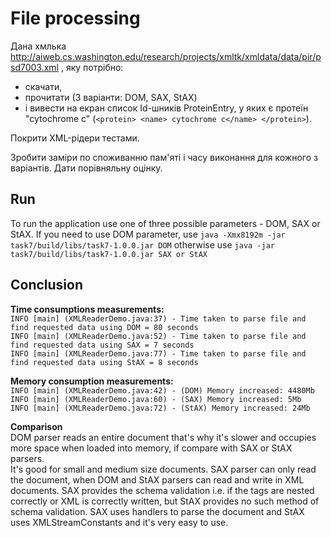# File processing

Дана хмлька http://aiweb.cs.washington.edu/research/projects/xmltk/xmldata/data/pir/psd7003.xml ,
яку потрібно:
 - скачати, 
 - прочитати (3 варіанти: DOM, SAX, StAX) 
 - і вивести на екран список Id-шників ProteinEntry, у яких є протеїн "cytochrome c" (`<protein> <name> cytochrome c</name> </protein>`).

Покрити XML-рідери тестами. <p>Зробити заміри по споживанню пам'яті і часу виконання для кожного з варіантів. Дати порівняльну оцінку.</p>

## Run

To run the application use one of three possible parameters - DOM, SAX or StAX. 
If you need to use DOM parameter, use `java -Xmx8192m -jar task7/build/libs/task7-1.0.0.jar DOM` otherwise use `java -jar task7/build/libs/task7-1.0.0.jar SAX or StAX`

## Conclusion 

**Time consumptions measurements:**
<br>`INFO [main] (XMLReaderDemo.java:37) - Time taken to parse file and find requested data using DOM = 80 seconds`
<br>`INFO [main] (XMLReaderDemo.java:52) - Time taken to parse file and find requested data using SAX = 7 seconds`
<br>`INFO [main] (XMLReaderDemo.java:77) - Time taken to parse file and find requested data using StAX = 8 seconds`

**Memory consumption measurements:**
<br>`INFO [main] (XMLReaderDemo.java:42) - (DOM) Memory increased: 4480Mb`
<br>`INFO [main] (XMLReaderDemo.java:60) - (SAX) Memory increased: 5Mb`
<br>`INFO [main] (XMLReaderDemo.java:72) - (StAX) Memory increased: 24Mb`

**Comparison** 
<br>DOM parser reads an entire document that's why it's slower and occupies more space when loaded into memory, if compare with SAX or StAX parsers.  
It's good for small and medium size documents. 
SAX parser can only read the document, when DOM and StAX parsers can read and write in XML documents. 
SAX provides the schema validation i.e. if the tags are nested correctly or XML is correctly written, but StAX provides no such method of schema validation.
SAX uses handlers to parse the document and StAX uses XMLStreamConstants and it's very easy to use.


